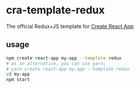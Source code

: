 # cra-template-redux

The official Redux+JS template for [Create React App](https://github.com/facebook/create-react-app)


## usage

```sh
npm create react-app my-app --template redux
# as an alternative, you can use yarn:
# yarn create react-app my-app --template redux
cd my-app
npm start
```
